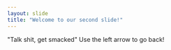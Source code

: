 ```yaml
---
layout: slide
title: "Welcome to our second slide!"
---
```

"Talk shit, get smacked"
Use the left arrow to go back!

